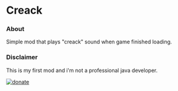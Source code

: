# Creack
### About
Simple mod that plays "creack" sound when game finished loading.         
### Disclaimer
This is my first mod and i'm not a professional java developer.

[![donate](https://cdn.modrinth.com/data/cached_images/adca3088c3d2dd4353fce413afd87fab80dbbdda.png)](https://ko-fi.com/nederliver)
